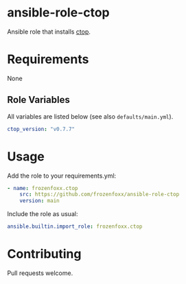 # ansible-role-ctop

Ansible role that installs [ctop](https://github.com/bcicen/ctop).

# Requirements

None

## Role Variables

All variables are listed below (see also `defaults/main.yml`).

```yml
ctop_version: "v0.7.7"
```

# Usage

Add the role to your requirements.yml:

```yml
- name: frozenfoxx.ctop
    src: https://github.com/frozenfoxx/ansible-role-ctop
    version: main
```

Include the role as usual:

```yml
ansible.builtin.import_role: frozenfoxx.ctop
```

# Contributing

Pull requests welcome.
